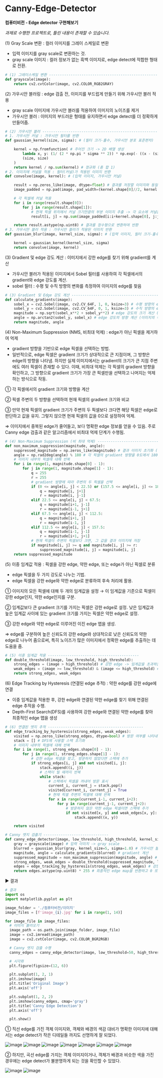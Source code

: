 # Canny-Edge-Detector
**컴퓨터비전 - Edge detector 구현해보기**

_과제로 수행한 프로젝트로, 틀린 내용이 존재할 수 있습니다._

(1) Gray Scale 변환 : 컬러 이미지를 그레이 스케일로 변환

- 입력 이미지를 gray scale로 변환하는 것.
- gray scale 이미지 : 컬러 정보가 없는 흑백 이미지로, edge detect에 적합한 형태로 전환.
```python
# (1) 그레이스케일 변환 ------------------------------------------------------
def grayscale(image):
    return cv2.cvtColor(image, cv2.COLOR_RGB2GRAY)
```

(2) 가우시안 블러링 : edge 검출 전, 이미지를 부드럽게 만들기 위해 가우시안 블러 적용
- gray scale 이미지에 가우시안 블러를 적용하여 이미지의 노이즈를 제거
- 가우시안 블러 : 이미지의 부드러운 형태를 유지하면서 edge detect를 더 정확하게 만들어줌.
```python
# (2) 가우시안 블러 -----------------------------------------------------------
# 1. 가우시안 커널 : 가우시안 필터를 반환
def gaussian_kernel(size, sigma): # (필터 크기-홀수, 가우시안 분포 표준편차)

    kernel = np.fromfunction( # 주어진 크기 -> 2D 배열 생성
        lambda x, y: (1/ (2 * np.pi * sigma ** 2)) * np.exp(- ((x - (size - 1) / 2) ** 2 + (y - (size - 1) / 2) ** 2) / (2 * sigma ** 2)), # 각 요소 (x,y)에 대한 가우시안 값을 계산
        (size, size)
    )
    return kernel / np.sum(kernel) # 정규화 (총 합 1)
# 2. 이미지에 커널을 적용 : 필터(커널)가 적용된 이미지 반환
def convolve(image, kernel): # (입력 이미지, 가우시안 커널)

    result = np.zeros_like(image, dtype=float) # 결과를 저장할 이미지와 동일한 크기의 0으로 초기화된 배열
    image_padded = np.pad(image, pad_width=(kernel.shape[0]//2, kernel.shape[1]//2), mode='constant', constant_values=0) # 입력 이미지 주변을 0으로 패딩한 이미지 생성

    # 각 픽셀에 커널 적용
    for i in range(result.shape[0]):
        for j in range(result.shape[1]):
            # 현재 픽셀 위치에서 커널 크기만큼의 부분 이미지 추출 -> 각 요소에 커널을 곱한 값들의 합 계산
            result[i, j] = np.sum(image_padded[i:i+kernel.shape[0], j:j+kernel.shape[1]] * kernel)

    return result.astype(np.uint8) # 결과를 정수형으로 변환하여 반환
# 3. 가우시안 블러 적용 : 가우시안 블러가 적용된 이미지 반환
def gaussian_blur(image, kernel_size, sigma): # (입력 이미지, 필터 크기-홀수, 가우시안 분포 표준편차)

    kernel = gaussian_kernel(kernel_size, sigma)
    return convolve(image, kernel)
```

(3) Gradient 및 edge 강도 계산 : 이미지에서 강한 edge를 찾기 위해 gradient를 계산
- 가우시안 블러가 적용된 이미지에서 Sobel 필터를 사용하여 각 픽셀에서의 gradient와 edge 강도를 계산.
- sobel 필터 : 수평 및 수직 방향의 변화를 측정하여 이미지의 edge를 찾음
```python
# (3) Gradient 및 Edge 강도 계산 -------------------------------------------
def calculate_gradients(image):
    sobel_x = cv2.Sobel(image, cv2.CV_64F, 1, 0, ksize=3) # 수평 방향의 edge magnitude 계산
    sobel_y = cv2.Sobel(image, cv2.CV_64F, 0, 1, ksize=3) # 수직 방향의 edge magnitude 계산
    magnitude = np.sqrt(sobel_x**2 + sobel_y**2) # edge 강도의 크기 계산 (이미지의 각 픽셀에서의 gradient 크기)
    angle = np.arctan2(sobel_y, sobel_x) # edge 강도의 방향 계산 (이미지의 각 픽셀에서의 gradient 방향)
    return magnitude, angle
```

(4) Non-Maximum Suppression (NMS, 비최대 억제) : edge가 아닌 픽셀을 제거하여 억제
- gradient 방향을 기반으로 edge 픽셀을 선택하는 방법.
- 일반적으로, edge 픽셀은 gradient 크기가 상대적으로 큰 지점이며, 그 방향은 edge의 방향을 나타냄. 하지만 실제 이미지에서는 gradient의 크기가 큰 지점 주변에도 여러 픽셀이 존재할 수 있다. 이때, 비최대 억제는 각 픽셀의 gradient 방향을 확인하고, 그 방향으로 gradient 크기가 가장 큰 픽셀만을 선택하고 나머지는 억제하는 방식으로 작동.

① 각 픽셀에서의 gradient 크기와 방향을 계산

② 픽셀 주변의 두 방향을 선택하여 현재 픽셀의 gradient 크기와 비교

③ 만약 현재 픽셀의 gradient 크기가 주변의 두 픽셀보다 크다면 해당 픽셀은 edge로 판단하고 값을 유지. 그렇지 않으면 현재 픽셀의 값을 0으로 설정하여 억제.

⇒ 이미지에서 중복된 edge가 줄어들고, 보다 명확한 edge 정보를 얻을 수 있음. 주로 Canny edge 검출과 같은 알고리즘에서 비최대 억제 단계가 수행됨.
```python
# (4) Non-Maximum Suppression (비 최대 억제) --------------------------------------------
def non_maximum_suppression(magnitude, angle):
    suppressed_magnitude = np.zeros_like(magnitude) # 결과 이미지 초기화 (입력 이미지와 동일 크기)
    angle = np.rad2deg(angle) % 180 # 각 픽셀의 gradient 방향을 0도에서 180도로 변환
    # 이미지 내부의 픽셀에 대해 반복
    for i in range(1, magnitude.shape[0] - 1):
        for j in range(1, magnitude.shape[1] - 1):
            q = 255
            r = 255
            # gradient 방향에 따라 주변의 두 픽셀을 선택
            if (0 <= angle[i, j] < 22.5) or (157.5 <= angle[i, j] <= 180):
                q = magnitude[i, j+1]
                r = magnitude[i, j-1]
            elif 22.5 <= angle[i, j] < 67.5:
                q = magnitude[i+1, j-1]
                r = magnitude[i-1, j+1]
            elif 67.5 <= angle[i, j] < 112.5:
                q = magnitude[i+1, j]
                r = magnitude[i-1, j]
            elif 112.5 <= angle[i, j] < 157.5:
                q = magnitude[i-1, j-1]
                r = magnitude[i+1, j+1]
            # 현재 픽셀이 주변의 픽셀보다 크면, 그 값을 결과 이미지에 저장
            if magnitude[i, j] >= q and magnitude[i, j] >= r:
                suppressed_magnitude[i, j] = magnitude[i, j]
    return suppressed_magnitude
```

(5) 이중 임계값 적용 : 픽셀을 강한 edge, 약한 edge, 또는 edge가 아닌 픽셀로 분류
- edge 픽셀을 두 가지 강도로 나누는 기법.
- edge 픽셀을 강한 edge와 약한 edge로 분류하여 후속 처리에 활용.

① 이미지의 모든 픽셀에 대해 두 개의 임계값을 설정 → 이 임계값을 기준으로 픽셀이 강한 edge인지, 약한 edge인지를 구분.

② 임계값보다 큰 gradient 크기를 가지는 픽셀은 강한 edge로 설정. 낮은 임계값과 높은 임계값 사이에 있는 gradient 크기를 가지는 픽셀은 약한 edge로 설정.

③ 강한 edge와 약한 edge로 이루어진 이진 edge 맵을 생성.

⇒ edge를 구분하여 높은 신뢰도의 강한 edge와 상대적으로 낮은 신뢰도의 약한 edge로 나누어 줌으로써, 특히 노이즈가 많은 이미지에서 정확한 edge를 추출하는 데 도움을 줌.
```python
# (5) 이중 임계값 적용 ------------------------------------------
def double_threshold(image, low_threshold, high_threshold):
    strong_edges = (image > high_threshold) # 강한 edge -> 임계값을 초과하는 픽셀
    weak_edges = (image >= low_threshold) & (image <= high_threshold) # 약한 edge -> 낮은 임계값과 높은 임계값 사이의 픽셀로 설정
    return strong_edges, weak_edges
```

(6) Edge Tracking by Hysteresis (연결된 edge 추적) : 약한 edge를 강한 edge에 연결
- 이중 임계값을 적용한 후, 강한 edge와 연결된 약한 edge를 찾기 위해 연결된 edge 추적을 수행.
- Depth-First Search(DFS)를 사용하여 강한 edge와 연결된 약한 edge를 찾아 최종적인 edge 맵을 생성
```python
# (6) 연결된 엣지 추적 --------------------------------------------
def edge_tracking_by_hysteresis(strong_edges, weak_edges):
    visited = np.zeros_like(strong_edges, dtype=bool) # 방문 여부를 나타내는 배열 초기화
    stack = [] # DFS에 사용할 스택 초기화
    # 이미지 내부의 픽셀에 대해 반복
    for i in range(1, strong_edges.shape[0] - 1):
        for j in range(1, strong_edges.shape[1] - 1):
            # 강한 edge 픽셀을 찾고, 방문하지 않았다면 스택에 추가
            if strong_edges[i, j] and not visited[i, j]:
                stack.append((i, j))
                # 스택이 빌 때까지 반복
                while stack:
                    # 스택에서 픽셀을 꺼내어 방문 표시
                    current_i, current_j = stack.pop()
                    visited[current_i, current_j] = True
                    # 현재 픽셀 주변의 픽셀에 대해 반복
                    for x in range(current_i-1, current_i+2):
                        for y in range(current_j-1, current_j+2):
                            # 방문하지 않은 약한 edge 픽셀이면 스택에 추가
                            if not visited[x, y] and weak_edges[x, y]:
                                stack.append((x, y))

    return visited
```
```python
# Canny 엣지 검출기 ------------------------------
def canny_edge_detector(image, low_threshold, high_threshold, kernel_size=5):
    gray = grayscale(image) # 입력 이미지 -> gray scale
    blurred = gaussian_blur(gray, kernel_size=5, sigma=1.0) # 가우시안 블러 적용 -> 노이즈 감소
    magnitude, angle = calculate_gradients(blurred) # gradient 계산
    suppressed_magnitude = non_maximum_suppression(magnitude, angle) # 비최대 억제를 적용 -> edge 픽셀 강조
    strong_edges, weak_edges = double_threshold(suppressed_magnitude, low_threshold, high_threshold) # 이중 임계값을 적용하여 강한 edge와 약한 edge 추적
    edges = edge_tracking_by_hysteresis(strong_edges, weak_edges) # 강한 edge와 연결된 약한 edge 추적
    return edges.astype(np.uint8) * 255 # 최종적인 edge map을 반환하고 0 또는 255 값으로 픽셀 강도 조절
```

▶ 결과
```python
# 결과
import os
import matplotlib.pyplot as plt

image_folder = './컴퓨터비전/이미지'
image_files = [f'image_{i}.jpg' for i in range(1, 14)]

for image_file in image_files:
  # 이미지 불러오기
  image_path = os.path.join(image_folder, image_file)
  image = cv2.imread(image_path)
  image = cv2.cvtColor(image, cv2.COLOR_BGR2RGB)

  # Canny 엣지 검출 수행
  canny_edges = canny_edge_detector(image, low_threshold=50, high_threshold=150, kernel_size = 5)

  # 시각화
  plt.figure(figsize=(12, 6))

  plt.subplot(1, 2, 1)
  plt.imshow(image)
  plt.title('Original Image')
  plt.axis('off')

  plt.subplot(1, 2, 2)
  plt.imshow(canny_edges, cmap='gray')
  plt.title('Canny Edge Detection')
  plt.axis('off')

  plt.show()
```
① 직선 edge를 가진 객체 이미지와, 객체와 배경의 색감 대비가 명확한 이미지에 대해서는 edge detect가 작은 디테일들 까지도 선명하게 잘 되었다. 

![image](https://github.com/YuSol-Oh/Canny-Edge-Detector/assets/77186075/7b15470e-9c0f-4c3a-bdfd-e4e52be4c206)
![image](https://github.com/YuSol-Oh/Canny-Edge-Detector/assets/77186075/7b0733db-f7c5-4b92-a626-35e1188692ae)
![image](https://github.com/YuSol-Oh/Canny-Edge-Detector/assets/77186075/9d2dec03-109c-460e-b7bc-7f7035ea0f73)
![image](https://github.com/YuSol-Oh/Canny-Edge-Detector/assets/77186075/ec77da8b-8347-4073-ac01-8f21b532073e)
![image](https://github.com/YuSol-Oh/Canny-Edge-Detector/assets/77186075/a1ca83af-b6bf-4db2-95f3-32997cc9571e)
![image](https://github.com/YuSol-Oh/Canny-Edge-Detector/assets/77186075/e67ca67f-6816-444b-8528-8769e80b3478)
![image](https://github.com/YuSol-Oh/Canny-Edge-Detector/assets/77186075/819697b5-a1f2-4938-b265-7adcc8012411)

② 하지만, 곡선 edge를 가지는 객체 이미지이거나, 객체가 배경과 비슷한 색을 가진 경우에는 edge detect가 불분명하게 되는 것을 확인할 수 있었다.

![image](https://github.com/YuSol-Oh/Canny-Edge-Detector/assets/77186075/13181a51-aca6-4cce-966b-e5e5bfca2f79)
![image](https://github.com/YuSol-Oh/Canny-Edge-Detector/assets/77186075/5fe36fdb-c515-4c9d-bd3d-ee99ff00ad8d)
